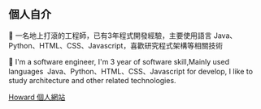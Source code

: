 
<h2>個人自介</h3>
<p>
  🔭 一名地上打滾的工程師，已有3年程式開發經驗，主要使用語言 Java、Python、HTML、CSS、Javascript，喜歡研究程式架構等相關技術
</p>
<p>
  🔭 I'm a software engineer, I'm 3 year of software skill,Mainly used languages ​ Java、Python、HTML、CSS、Javascript for develop, I like to study architecture and other related technologies.
</p>
<p/>
<p/>
<div>
  <a href="https://www.howardli.blog/#home">Howard 個人網站</a>
</div>
